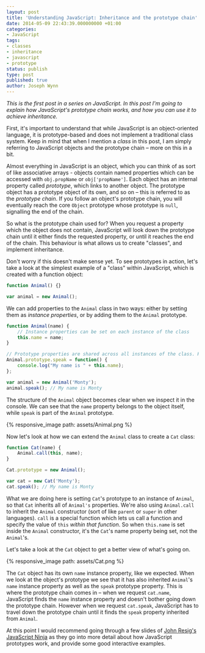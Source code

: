 ```yaml
---
layout: post
title: 'Understanding JavaScript: Inheritance and the prototype chain'
date: 2014-05-09 22:43:39.000000000 +01:00
categories:
- JavaScript
tags:
- classes
- inheritance
- javascript
- prototype
status: publish
type: post
published: true
author: Joseph Wynn
---
```


_This is the first post in a series on JavaScript. In this post I'm going to explain how JavaScript's prototype chain works, and how you can use it to achieve inheritance._

First, it's important to understand that while JavaScript is an object-oriented language, it is prototype-based and does not implement a traditional class system. Keep in mind that when I mention a _class_ in this post, I am simply referring to JavaScript objects and the prototype chain – more on this in a bit.

Almost everything in JavaScript is an object, which you can think of as sort of like associative arrays - objects contain named properties which can be accessed with `obj.propName` or `obj['propName']`. Each object has an internal property called _prototype_, which links to another object. The prototype object has a prototype object of its own, and so on – this is referred to as the _prototype chain_. If you follow an object's prototype chain, you will eventually reach the core `Object` prototype whose prototype is `null`, signalling the end of the chain.

So what is the prototype chain used for? When you request a property which the object does not contain, JavaScript will look down the prototype chain until it either finds the requested property, or until it reaches the end of the chain. This behaviour is what allows us to create "classes", and implement inheritance.<!--more-->

Don't worry if this doesn't make sense yet. To see prototypes in action, let's take a look at the simplest example of a "class" within JavaScript, which is created with a function object:

```js
function Animal() {}

var animal = new Animal();
```

We can add properties to the `Animal` class in two ways: either by setting them as _instance properties_, or by adding them to the `Animal` prototype.

```js
function Animal(name) {
    // Instance properties can be set on each instance of the class
    this.name = name;
}

// Prototype properties are shared across all instances of the class. However, they can still be overwritten on a per-instance basis with the `this` keyword.
Animal.prototype.speak = function() {
    console.log("My name is " + this.name);
};

var animal = new Animal('Monty');
animal.speak(); // My name is Monty
```

The structure of the `Animal` object becomes clear when we inspect it in the console. We can see that the `name` property belongs to the object itself, while `speak` is part of the `Animal` prototype.

{% responsive_image path: assets/Animal.png %}

Now let's look at how we can extend the `Animal` class to create a `Cat` class:

```js
function Cat(name) {
    Animal.call(this, name);
}

Cat.prototype = new Animal();

var cat = new Cat('Monty');
cat.speak(); // My name is Monty
```

What we are doing here is setting `Cat`'s prototype to an instance of `Animal`, so that `Cat` inherits all of `Animal's` properties. We're also using `Animal.call` to inherit the `Animal` constructor (sort of like `parent` or `super` in other languages). `call` is a special function which lets us call a function and specify the value of `this` _within that function_. So when `this.name` is set inside the `Animal` constructor, it's the `Cat`'s name property being set, not the `Animal`'s.

Let's take a look at the `Cat` object to get a better view of what's going on.

{% responsive_image path: assets/Cat.png %}

The `Cat` object has its own `name` instance property, like we expected. When we look at the object's prototype we see that it has also inherited `Animal`'s `name` instance property as well as the `speak` prototype property. This is where the prototype chain comes in – when we request `cat.name`, JavaScript finds the `name` instance property and doesn't bother going down the prototype chain. However when we request `cat.speak`, JavaScript has to travel down the prototype chain until it finds the `speak` property inherited from `Animal`.

At this point I would recommend going through a few slides of [John Resig's JavaScript Ninja](http://ejohn.org/apps/learn/#64) as they go into more detail about how JavaScript prototypes work, and provide some good interactive examples.
